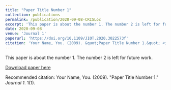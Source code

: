 ```yaml
---
title: "Paper Title Number 1"
collection: publications
permalink: /publication/2020-09-08-CRISLoc
excerpt: 'This paper is about the number 1. The number 2 is left for future work.'
date: 2020-09-08
venue: 'Journal 1'
paperurl: 'https://doi.org/10.1109/JIOT.2020.3022573f'
citation: 'Your Name, You. (2009). &quot;Paper Title Number 1.&quot; <i>Journal 1</i>. 1(1).'
---
```

This paper is about the number 1. The number 2 is left for future work.

[Download paper here](https://doi.org/10.1109/JIOT.2020.3022573)

Recommended citation: Your Name, You. (2009). "Paper Title Number 1." <i>Journal 1</i>. 1(1).
